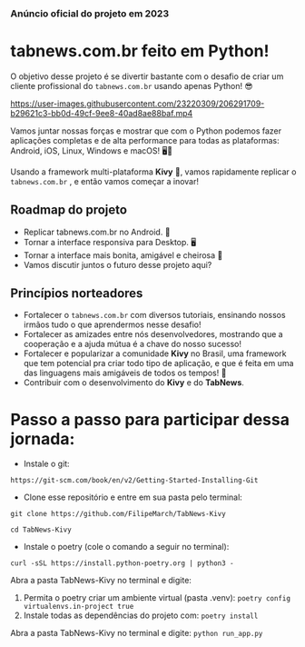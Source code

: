 ### Anúncio oficial do projeto em 2023

# tabnews.com.br feito em Python!
O objetivo desse projeto é se divertir bastante com o desafio de criar um cliente profissional do `tabnews.com.br` usando apenas Python! 😎


https://user-images.githubusercontent.com/23220309/206291709-b29621c3-bb0d-49cf-9ee8-40ad8ae88baf.mp4


Vamos juntar nossas forças e mostrar que com o Python podemos fazer aplicações completas e de alta performance para todas as plataformas: Android, iOS, Linux, Windows e macOS! 🖥️📱

Usando a framework multi-plataforma **Kivy** 🥝, vamos rapidamente replicar o `tabnews.com.br` , e então vamos começar a inovar!

## Roadmap do projeto

- Replicar tabnews.com.br no Android. 📱
- Tornar a interface responsiva para Desktop. 🖥️
- Tornar a interface mais bonita, amigável e cheirosa 🤌 
- Vamos discutir juntos o futuro desse projeto aqui?

## Princípios norteadores

- Fortalecer o `tabnews.com.br` com diversos tutoriais, ensinando nossos irmãos tudo o que aprendermos nesse desafio! 
- Fortalecer as amizades entre nós desenvolvedores, mostrando que a cooperação e a ajuda mútua é a chave do nosso sucesso! 
- Fortalecer e popularizar a comunidade **Kivy** no Brasil, uma framework que tem potencial pra criar todo tipo de aplicação, e que é feita em uma das linguagens mais amigáveis de todos os tempos! 🐍
- Contribuir com o desenvolvimento do **Kivy** e do **TabNews**.

# Passo a passo para participar dessa jornada:

- Instale o git:

```https://git-scm.com/book/en/v2/Getting-Started-Installing-Git```

- Clone esse repositório e entre em sua pasta pelo terminal:

```git clone https://github.com/FilipeMarch/TabNews-Kivy```

```cd TabNews-Kivy```

- Instale o poetry (cole o comando a seguir no terminal):

```curl -sSL https://install.python-poetry.org | python3 -```

Abra a pasta TabNews-Kivy no terminal e digite:

1) Permita o poetry criar um ambiente virtual (pasta .venv): `poetry config virtualenvs.in-project true`
2) Instale todas as dependências do projeto com: `poetry install`

Abra a pasta TabNews-Kivy no terminal e digite: `python run_app.py`



